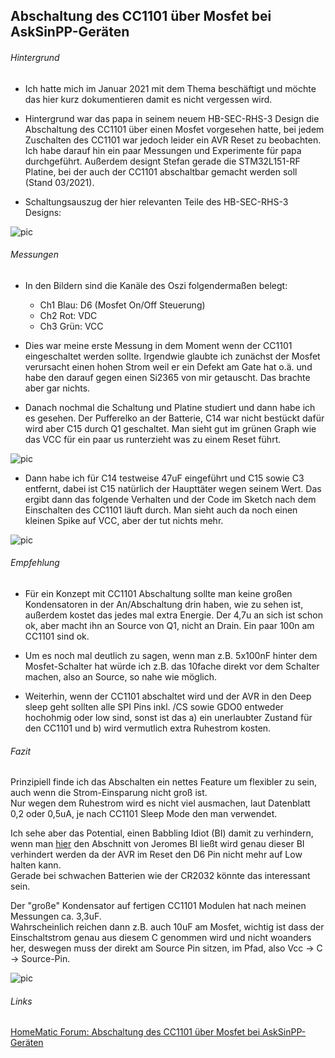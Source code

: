 
## Abschaltung des CC1101 über Mosfet bei AskSinPP-Geräten

###### Hintergrund

- Ich hatte mich im Januar 2021 mit dem Thema beschäftigt und möchte das hier kurz dokumentieren damit es nicht vergessen wird.

- Hintergrund war das papa in seinem neuem HB-SEC-RHS-3 Design die Abschaltung des CC1101 über einen Mosfet vorgesehen hatte, bei jedem Zuschalten des CC1101 war jedoch leider ein AVR Reset zu beobachten. Ich habe darauf hin ein paar Messungen und Experimente für papa durchgeführt. Außerdem designt Stefan gerade die STM32L151-RF Platine, bei der auch der CC1101 abschaltbar gemacht werden soll (Stand 03/2021).

- Schaltungsauszug der hier relevanten Teile des HB-SEC-RHS-3 Designs:

![pic](Images/HB-SEC-RHS-3.png)

###### Messungen

- In den Bildern sind die Kanäle des Oszi folgendermaßen belegt:
  - Ch1 Blau: D6 (Mosfet On/Off Steuerung)
  - Ch2 Rot: VDC
  - Ch3 Grün: VCC

- Dies war meine erste Messung in dem Moment wenn der CC1101 eingeschaltet werden sollte. Irgendwie glaubte ich zunächst der Mosfet verursacht einen hohen Strom weil er ein Defekt am Gate hat o.ä. und habe den darauf gegen einen Si2365 von mir getauscht. Das brachte aber gar nichts.

- Danach nochmal die Schaltung und Platine studiert und dann habe ich es gesehen. Der Pufferelko an der Batterie, C14 war nicht bestückt dafür wird aber C15 durch Q1 geschaltet. Man sieht gut im grünen Graph wie das VCC für ein paar us runterzieht was zu einem Reset führt.

![pic](Images/Bad.png)

- Dann habe ich für C14 testweise 47uF eingeführt und C15 sowie C3 entfernt, dabei ist C15 natürlich der Haupttäter wegen seinem Wert.
Das ergibt dann das folgende Verhalten und der Code im Sketch nach dem Einschalten des CC1101 läuft durch. Man sieht auch da noch einen kleinen Spike auf VCC, aber der tut nichts mehr.

![pic](Images/Good.png)

###### Empfehlung

- Für ein Konzept mit CC1101 Abschaltung sollte man keine großen Kondensatoren in der An/Abschaltung drin haben, wie zu sehen ist, außerdem kostet das jedes mal extra Energie. Der 4,7u an sich ist schon ok, aber macht ihn an Source von Q1, nicht an Drain. Ein paar 100n am CC1101 sind ok.

- Um es noch mal deutlich zu sagen, wenn man z.B. 5x100nF hinter dem Mosfet-Schalter hat würde ich z.B. das 10fache direkt vor dem Schalter machen, also an Source, so nahe wie möglich.

- Weiterhin, wenn der CC1101 abschaltet wird und der AVR in den Deep sleep geht sollten alle SPI Pins inkl. /CS sowie GDO0 entweder hochohmig oder low sind, sonst ist das a) ein unerlaubter Zustand für den CC1101 und b) wird vermutlich extra Ruhestrom kosten.

###### Fazit

Prinzipiell finde ich das Abschalten ein nettes Feature um flexibler zu sein, auch wenn die Strom-Einsparung nicht groß ist.<br>
Nur wegen dem Ruhestrom wird es nicht viel ausmachen, laut Datenblatt 0,2 oder 0,5uA, je nach CC1101 Sleep Mode den man verwendet.<br>

Ich sehe aber das Potential, einen  Babbling Idiot (BI) damit zu verhindern, wenn man [hier](https://github.com/TomMajor/SmartHome/tree/master/Info/Babbling%20Idiot%20Protection#update-april-2020) den Abschnitt von Jeromes BI ließt wird genau dieser BI verhindert werden da der AVR im Reset den D6 Pin nicht mehr auf Low halten kann.<br>
Gerade bei schwachen Batterien wie der CR2032 könnte das interessant sein.<br>

Der "große" Kondensator auf fertigen CC1101 Modulen hat nach meinen Messungen ca. 3,3uF.<br>
Wahrscheinlich reichen dann z.B. auch 10uF am Mosfet, wichtig ist dass der Einschaltstrom genau aus diesem C genommen wird und nicht woanders her, deswegen muss der direkt am Source Pin sitzen, im Pfad, also Vcc -> C -> Source-Pin.

![pic](Images/HB-SEC-RHS-3_PCB.jpg)

###### Links

[HomeMatic Forum: Abschaltung des CC1101 über Mosfet bei AskSinPP-Geräten](https://homematic-forum.de/forum/viewtopic.php?f=76&t=66483)
